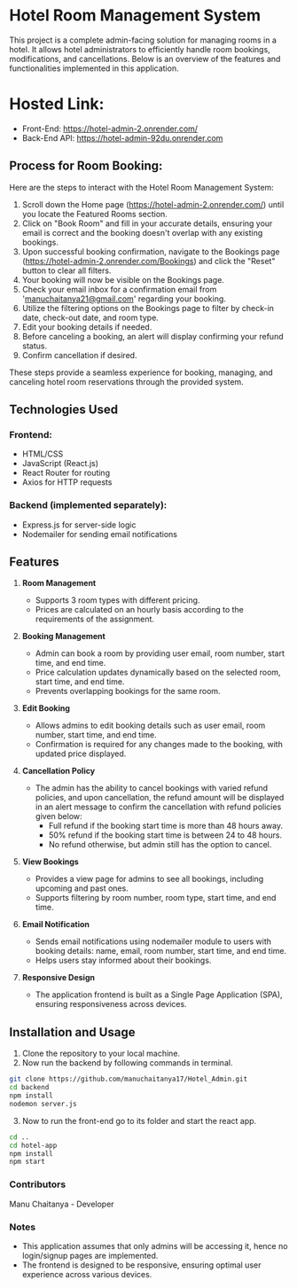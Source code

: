 # Hotel Room Management System

This project is a complete admin-facing solution for managing rooms in a hotel. It allows hotel administrators to efficiently handle room bookings, modifications, and cancellations. Below is an overview of the features and functionalities implemented in this application.

# Hosted Link:
- Front-End: https://hotel-admin-2.onrender.com/
- Back-End API: https://hotel-admin-92du.onrender.com
## Process for Room Booking:
Here are the steps to interact with the Hotel Room Management System:

1. Scroll down the Home page (https://hotel-admin-2.onrender.com/) until you locate the Featured Rooms section.
2. Click on "Book Room" and fill in your accurate details, ensuring your email is correct and the booking doesn't overlap with any existing bookings.
3. Upon successful booking confirmation, navigate to the Bookings page (https://hotel-admin-2.onrender.com/Bookings) and click the "Reset" button to clear all filters.
4. Your booking will now be visible on the Bookings page.
5. Check your email inbox for a confirmation email from 'manuchaitanya21@gmail.com' regarding your booking.
6. Utilize the filtering options on the Bookings page to filter by check-in date, check-out date, and room type.
7. Edit your booking details if needed.
8. Before canceling a booking, an alert will display confirming your refund status.
9. Confirm cancellation if desired.

These steps provide a seamless experience for booking, managing, and canceling hotel room reservations through the provided system.

## Technologies Used
### Frontend:
- HTML/CSS
- JavaScript (React.js)
- React Router for routing
- Axios for HTTP requests

### Backend (implemented separately):
- Express.js for server-side logic
- Nodemailer for sending email notifications
## Features

1. **Room Management**
   - Supports 3 room types with different pricing.
   - Prices are calculated on an hourly basis according to the requirements of the assignment.

2. **Booking Management**
   - Admin can book a room by providing user email, room number, start time, and end time.
   - Price calculation updates dynamically based on the selected room, start time, and end time.
   - Prevents overlapping bookings for the same room.

3. **Edit Booking**
   - Allows admins to edit booking details such as user email, room number, start time, and end time.
   - Confirmation is required for any changes made to the booking, with updated price displayed.

4. **Cancellation Policy**
   - The admin has the ability to cancel bookings with varied refund policies, and upon cancellation, the refund amount will be displayed in an alert message to confirm the cancellation with refund policies given below:
     - Full refund if the booking start time is more than 48 hours away.
     - 50% refund if the booking start time is between 24 to 48 hours.
     - No refund otherwise, but admin still has the option to cancel.

5. **View Bookings**
   - Provides a view page for admins to see all bookings, including upcoming and past ones.
   - Supports filtering by room number, room type, start time, and end time.

6. **Email Notification**
   - Sends email notifications using nodemailer module to users with booking details: name, email, room number, start time, and end time.
   - Helps users stay informed about their bookings.

7. **Responsive Design**
   - The application frontend is built as a Single Page Application (SPA), ensuring responsiveness across devices.

## Installation and Usage

1. Clone the repository to your local machine.
2. Now run the backend by following commands in terminal.

```bash
git clone https://github.com/manuchaitanya17/Hotel_Admin.git
cd backend
npm install
nodemon server.js
```

3. Now to run the front-end go to its folder and start the react app.

```bash
cd ..
cd hotel-app
npm install
npm start
```
### Contributors
Manu Chaitanya - Developer

### Notes
- This application assumes that only admins will be accessing it, hence no login/signup pages are implemented.
- The frontend is designed to be responsive, ensuring optimal user experience across various devices.
